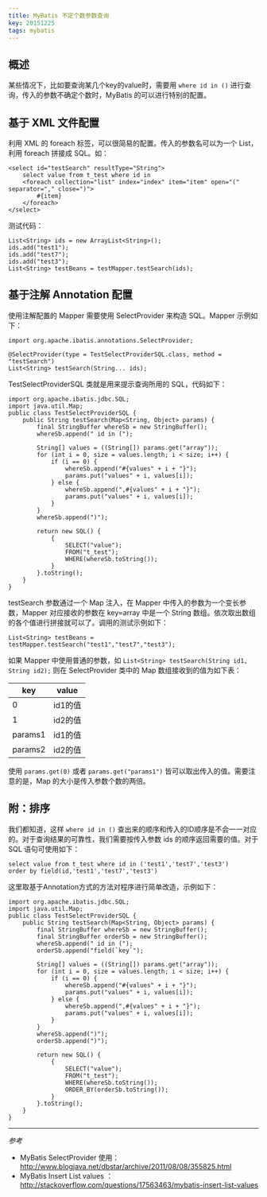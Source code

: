 ```yaml
---
title: MyBatis 不定个数参数查询
key: 20151225
tags: mybatis 
---
```

## 概述
某些情况下，比如要查询某几个key的value时，需要用 `where id in ()` 进行查询，传入的参数不确定个数时，MyBatis 的可以进行特别的配置。

## 基于 XML 文件配置
利用 XML 的 foreach 标签，可以很简易的配置。传入的参数名可以为一个 List，利用 foreach 拼接成 SQL。如：

```
<select id="testSearch" resultType="String"> 
    select value from t_test where id in 
    <foreach collection="list" index="index" item="item" open="(" separator="," close=")"> 
        #{item} 
    </foreach> 
</select> 
```

测试代码：

```
List<String> ids = new ArrayList<String>(); 
ids.add("test1"); 
ids.add("test7"); 
ids.add("test3"); 
List<String> testBeans = testMapper.testSearch(ids); 
```

## 基于注解 Annotation 配置
使用注解配置的 Mapper 需要使用 SelectProvider 来构造 SQL。Mapper 示例如下：

```
import org.apache.ibatis.annotations.SelectProvider;

@SelectProvider(type = TestSelectProviderSQL.class, method = "testSearch")
List<String> testSearch(String... ids);
```
 
TestSelectProviderSQL 类就是用来提示查询所用的 SQL，代码如下：

```
import org.apache.ibatis.jdbc.SQL;
import java.util.Map;
public class TestSelectProviderSQL {
    public String testSearch(Map<String, Object> params) {
        final StringBuffer whereSb = new StringBuffer();
        whereSb.append(" id in (");

        String[] values = ((String[]) params.get("array"));
        for (int i = 0, size = values.length; i < size; i++) {
            if (i == 0) {
                whereSb.append("#{values" + i + "}");
                params.put("values" + i, values[i]);
            } else {
                whereSb.append(",#{values" + i + "}");
                params.put("values" + i, values[i]);
            }
        }
        whereSb.append(")");

        return new SQL() {
            {
                SELECT("value");
                FROM("t_test");
                WHERE(whereSb.toString());
            }
        }.toString();
    }
}
```

testSearch 参数通过一个 Map 注入，在 Mapper 中传入的参数为一个变长参数，Mapper 对应接收的参数在 key=array 中是一个 String 数组。依次取出数组的各个值进行拼接就可以了。调用的测试示例如下：

```
List<String> testBeans = testMapper.testSearch("test1","test7","test3"); 
```

如果 Mapper 中使用普通的参数，如 `List<String> testSearch(String id1, String id2);` 则在 SelectProvider 类中的 Map 数组接收到的值为如下表：

key|value
---|---
0|id1的值
1|id2的值
params1|id1的值
params2|id2的值

使用 `params.get(0)` 或者 `params.get("params1")` 皆可以取出传入的值。需要注意的是，Map 的大小是传入参数个数的两倍。

## 附：排序
我们都知道，这样 `where id in ()` 查出来的顺序和传入的ID顺序是不会一一对应的。对于查询结果的可靠性，我们需要按传入参数 ids 的顺序返回需要的值。对于 SQL 语句可使用如下：

```
select value from t_test where id in ('test1','test7','test3')
order by field(id,'test1','test7','test3')
```

这里取基于Annotation方式的方法对程序进行简单改造，示例如下：

```
import org.apache.ibatis.jdbc.SQL;
import java.util.Map;
public class TestSelectProviderSQL {
    public String testSearch(Map<String, Object> params) {
        final StringBuffer whereSb = new StringBuffer();
        final StringBuffer orderSb = new StringBuffer();
        whereSb.append(" id in (");
        orderSb.append("field(`key`");

        String[] values = ((String[]) params.get("array"));
        for (int i = 0, size = values.length; i < size; i++) {
            if (i == 0) {
                whereSb.append("#{values" + i + "}");
                params.put("values" + i, values[i]);
            } else {
                whereSb.append(",#{values" + i + "}");
                params.put("values" + i, values[i]);
            }
        }
        whereSb.append(")");
        orderSb.append(")");

        return new SQL() {
            {
                SELECT("value");
                FROM("t_test");
                WHERE(whereSb.toString());
                ORDER_BY(orderSb.toString());
            }
        }.toString();
    }
}
```

---
*参考*

* MyBatis SelectProvider 使用： http://www.blogjava.net/dbstar/archive/2011/08/08/355825.html
* MyBatis Insert List values ： http://stackoverflow.com/questions/17563463/mybatis-insert-list-values


